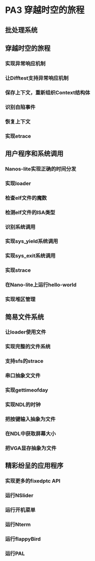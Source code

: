 # PA3 穿越时空的旅程
## 批处理系统
## 穿越时空的旅程
### 实现异常响应机制
### 让Difftest支持异常响应机制
### 保存上下文，重新组织Context结构体
### 识别自陷事件
### 恢复上下文
### 实现etrace
## 用户程序和系统调用
### Nanos-lite实现正确的时间分发
### 实现loader
### 检查elf文件的魔数
### 检测elf文件的ISA类型
### 识别系统调用
### 实现sys_yield系统调用
### 实现sys_exit系统调用
### 实现strace
### 在Nano-lite上运行hello-world
### 实现堆区管理
## 简易文件系统
### 让loader使用文件
### 实现完整的文件系统
### 支持sfs的strace
### 串口抽象文文件
### 实现gettimeofday
### 实现NDL的时钟
### 把按键输入抽象为文件
### 在NDL中获取屏幕大小
### 把VGA显存抽象为文件
## 精彩纷呈的应用程序
### 实现更多的fixedptc API
### 运行NSlider
### 运行开机菜单
### 运行Nterm
### 运行flappyBird
### 运行PAL
